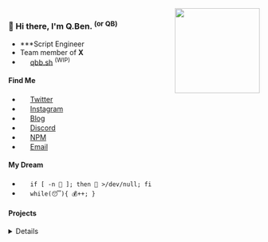 <img align="right" src="https://github-readme-stats.vercel.app/api?username=zhengqbbb&show_icons=true&theme=github_dark&count_private=true&hide_border=true" height="170">

### 👋 Hi there, I'm Q.Ben. <sup>(or QB)</sup>

- ***Script Engineer
- Team member of <b>X</b>
- <img src="https://cdn.jsdelivr.net/gh/Zhengqbbb/Zhengqbbb/icons/logo.svg" style="height: 1rem">  [qbb.sh](http://qbb.sh/) <sup>(WIP)</sup>

#### Find Me

- <img src="https://cdn.jsdelivr.net/gh/Zhengqbbb/Zhengqbbb/icons/twitter.svg" style="height: 1rem"> [Twitter](https://twitter.com/zhengqbbb)
- <img src="https://cdn.jsdelivr.net/gh/Zhengqbbb/Zhengqbbb/icons/instagram.svg" style="height: 1rem"> [Instagram](https://www.instagram.com/qbqiubin/)
- <img src="https://cdn.jsdelivr.net/gh/Zhengqbbb/Zhengqbbb/icons/article.svg" style="height: 1rem"> [Blog](https://blog.qbb.sh/)
- <img src="https://cdn.jsdelivr.net/gh/Zhengqbbb/Zhengqbbb/icons/discord.svg" style="height: 1rem"> [Discord](https://discord.com/users/902369403818094593)
- <img src="https://cdn.jsdelivr.net/gh/Zhengqbbb/Zhengqbbb/icons/npm.svg" style="height: 1rem"> [NPM](https://www.npmjs.com/~qbb.sh)
- <img src="https://cdn.jsdelivr.net/gh/Zhengqbbb/Zhengqbbb/icons/email.svg" style="height: 1rem"> [Email](mailto:zhengqbbb@gmail.com)


#### My Dream

- <img src="https://cdn.jsdelivr.net/gh/Zhengqbbb/Zhengqbbb/icons/terminal.svg" style="height: 1rem"> `if [ -n 🤯 ]; then 🤯 >/dev/null; fi`        
- <img src="https://cdn.jsdelivr.net/gh/Zhengqbbb/Zhengqbbb/icons/node.svg" style="height: 1rem"> `while(😴){ 💰++; }`

#### Projects

<details>

#### Personal Open Source Repo

<table #personal>
  <thead>
    <th width=50%>Name</th>
    <th width=50%>Description</th>
  </thead>
  <tr>
    <td><a href="https://github.com/Zhengqbbb/cz-git/tree/main/packages/cz-git">cz-git</a></td>
    <td>
      🔩 A more engineered, lightweight, customizable, standard output format <b>Commitizen Adapter</b>
    </td>
  </tr>
  <tr>
    <td><a href="https://github.com/Zhengqbbb/cz-git/tree/main/packages/cli">czg</a></td>
    <td>
      📤 Interactive <b>CLI</b> that generate standardized commit messages
    </td>
  </tr>
  <tr>
    <td><a href="https://github.com/Zhengqbbb/qb-coin">qb-coin</a></td>
    <td>
      🪙 Terminal CLI that can watch your BSC coins price in the terminal. And manage your BSC coins list.
    </td>
  </tr>
  <tr>
    <td><a href="https://github.com/Zhengqbbb/vuepress-plugin/tree/main/packages/plugin-clipboard">vuepress-plugin-clipboard</a></td>
    <td>
      🔘 A Vuepress v2 plugin to generate <b>code copy button</b> | code clipboard
    </td>
  </tr>
  <tr>
    <td><a href="https://github.com/Zhengqbbb/vuepress-plugin/tree/main/packages/plugin-china-search-console">vuepress-plugin-china-search-console</a></td>
    <td>
      🌐 A Vuepress v2 plugin to enhance vuepress page search SEO For the China <b>search console</b>
    </td>
  </tr>
  <tr>
    <td><a href="https://github.com/Zhengqbbb/vitesse-qb-vscode-theme">vitesse-qb-vscode-theme</a></td>
    <td>
      🏕 Color schemes change of fork Vitesse VSCode theme
    </td>
  </tr>
</table>

#### As Contributors For Open Source Repo

<table #contributor>
  <thead>
    <th>Name</th>
    <th>Description</th>
  </thead>
  <tr>
    <td><a href="https://github.com/Renovamen/vuepress-theme-gungnir">vuepress-theme-gungnir</a></td>
    <td>
      🐱 A blog theme for VuePress 2.0
    </td>
  </tr>
</table>

</details>
